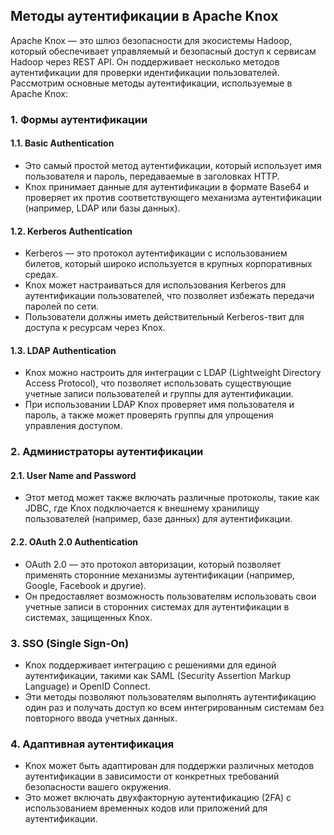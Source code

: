 ## Методы аутентификации в Apache Knox

Apache Knox — это шлюз безопасности для экосистемы Hadoop, который обеспечивает управляемый и безопасный доступ к сервисам Hadoop через REST API. Он поддерживает несколько методов аутентификации для проверки идентификации пользователей. Рассмотрим основные методы аутентификации, используемые в Apache Knox:

### 1. Формы аутентификации

#### 1.1. Basic Authentication
- Это самый простой метод аутентификации, который использует имя пользователя и пароль, передаваемые в заголовках HTTP.
- Knox принимает данные для аутентификации в формате Base64 и проверяет их против соответствующего механизма аутентификации (например, LDAP или базы данных).

#### 1.2. Kerberos Authentication
- Kerberos — это протокол аутентификации с использованием билетов, который широко используется в крупных корпоративных средах.
- Knox может настраиваться для использования Kerberos для аутентификации пользователей, что позволяет избежать передачи паролей по сети.
- Пользователи должны иметь действительный Kerberos-твит для доступа к ресурсам через Knox.

#### 1.3. LDAP Authentication
- Knox можно настроить для интеграции с LDAP (Lightweight Directory Access Protocol), что позволяет использовать существующие учетные записи пользователей и группы для аутентификации.
- При использовании LDAP Knox проверяет имя пользователя и пароль, а также может проверять группы для упрощения управления доступом.

### 2. Aдминистраторы аутентификации

#### 2.1. User Name and Password
- Этот метод может также включать различные протоколы, такие как JDBC, где Knox подключается к внешнему хранилищу пользователей (например, базе данных) для аутентификации.

#### 2.2. OAuth 2.0 Authentication
- OAuth 2.0 — это протокол авторизации, который позволяет применять сторонние механизмы аутентификации (например, Google, Facebook и другие).
- Он предоставляет возможность пользователям использовать свои учетные записи в сторонних системах для аутентификации в системах, защищенных Knox.

### 3. SSO (Single Sign-On)
- Knox поддерживает интеграцию с решениями для единой аутентификации, такими как SAML (Security Assertion Markup Language) и OpenID Connect.
- Эти методы позволяют пользователям выполнять аутентификацию один раз и получать доступ ко всем интегрированным системам без повторного ввода учетных данных.

### 4. Адаптивная аутентификация
- Knox может быть адаптирован для поддержки различных методов аутентификации в зависимости от конкретных требований безопасности вашего окружения.
- Это может включать двухфакторную аутентификацию (2FA) с использованием временных кодов или приложений для аутентификации.